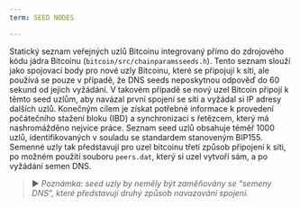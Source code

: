 ```yaml
---
term: SEED NODES

---
```

Statický seznam veřejných uzlů Bitcoinu integrovaný přímo do zdrojového kódu jádra Bitcoinu (`bitcoin/src/chainparamsseeds.h`). Tento seznam slouží jako spojovací body pro nové uzly Bitcoinu, které se připojují k síti, ale používá se pouze v případě, že DNS seeds neposkytnou odpověď do 60 sekund od jejich vyžádání. V takovém případě se nový uzel Bitcoin připojí k těmto seed uzlům, aby navázal první spojení se sítí a vyžádal si IP adresy dalších uzlů. Konečným cílem je získat potřebné informace k provedení počátečního stažení bloku (IBD) a synchronizaci s řetězcem, který má nashromážděno nejvíce práce. Seznam seed uzlů obsahuje téměř 1000 uzlů, identifikovaných v souladu se standardem stanoveným BIP155. Semenné uzly tak představují pro uzel bitcoinu třetí způsob připojení k síti, po možném použití souboru `peers.dat`, který si uzel vytvoří sám, a po vyžádání semen DNS.

> ► *Poznámka: seed uzly by neměly být zaměňovány se "semeny DNS", které představují druhý způsob navazování spojení.*